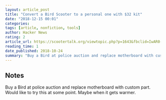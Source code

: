 ```yaml
---
layout: article_post
title: "Convert a Bird Scooter to a personal one with $32 kit"
date: "2018-12-15 00:01"
categories:
tags: [article, nonfiction, tools]
author: Hacker News
rating: 2
article_url: https://scootertalk.org/viewtopic.php?p=1643&fbclid=IwAR0-b9xJKny5r5adXwc6gocfXbqZ9scA1fpgX5t8L7f7afbT9RZU33Exqnk#p1643
reading_time: 1
date_published: 2018-10-24
summary: "Buy a Bird at police auction and replace motherboard with custom part.  Would like to try this at some point. Maybe when it gets warmer."
---
```


## Notes

Buy a Bird at police auction and replace motherboard with custom part.  Would
like to try this at some point. Maybe when it gets warmer.
